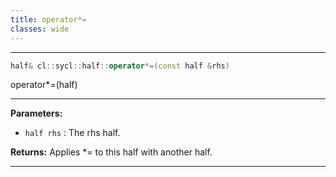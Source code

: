 ```yaml
---
title: operator*=
classes: wide
---
```



---

```cpp
half& cl::sycl::half::operator*=(const half &rhs)
```


operator*=(half) 


---
**Parameters:**

 - `half rhs`
: The rhs half. 

**Returns:** Applies *= to this half with another half. 

---
